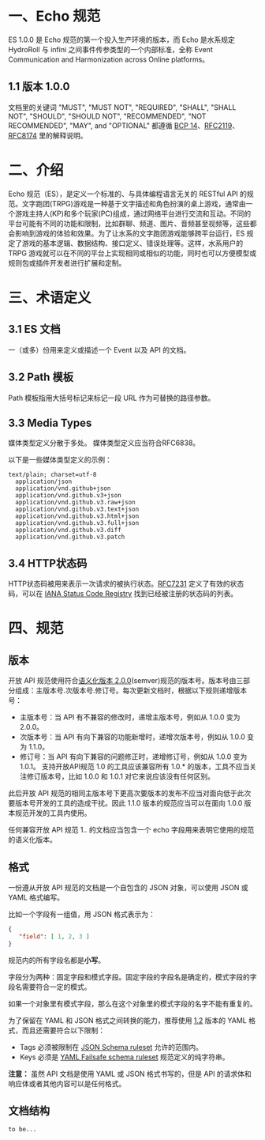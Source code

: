 # 一、Echo 规范

ES 1.0.0 是 Echo 规范的第一个投入生产环境的版本，而 Echo 是水系规定 HydroRoll 与 infini 之间事件传参类型的一个内部标准，全称 Event Communication and Harmonization across Online platforms。

## 1.1 版本 1.0.0

文档里的关键词 "MUST", "MUST NOT", "REQUIRED", "SHALL", "SHALL NOT", "SHOULD", "SHOULD NOT", "RECOMMENDED", "NOT RECOMMENDED", "MAY", and "OPTIONAL" 都遵循 [BCP 14]、[RFC2119]、[RFC8174] 里的解释说明。

[BCP 14]: https://www.rfc-editor.org/info/bcp14
[RFC2119]: https://datatracker.ietf.org/doc/html/rfc2119
[RFC8174]: https://datatracker.ietf.org/doc/html/rfc8174


# 二、介绍

Echo 规范（ES），是定义一个标准的、与具体编程语言无关的 RESTful API 的规范。文字跑团(TRPG)游戏是一种基于文字描述和角色扮演的桌上游戏，通常由一个游戏主持人(KP)和多个玩家(PC)组成，通过网络平台进行交流和互动。不同的平台可能有不同的功能和限制，比如群聊、频道、图片、音频甚至视频等，这些都会影响到游戏的体验和效果。为了让水系的文字跑团游戏能够跨平台运行，ES 规定了游戏的基本逻辑、数据结构、接口定义、错误处理等。这样，水系用户的 TRPG 游戏就可以在不同的平台上实现相同或相似的功能，同时也可以方便模型或规则包或插件开发者进行扩展和定制。


# 三、术语定义

## 3.1 ES 文档

一（或多）份用来定义或描述一个 Event 以及 API 的文档。

## 3.2 Path 模板

Path 模板指用大括号标记来标记一段 URL 作为可替换的路径参数。

## 3.3 Media Types

媒体类型定义分散于多处。 媒体类型定义应当符合RFC6838。

以下是一些媒体类型定义的示例：

```
text/plain; charset=utf-8
  application/json
  application/vnd.github+json
  application/vnd.github.v3+json
  application/vnd.github.v3.raw+json
  application/vnd.github.v3.text+json
  application/vnd.github.v3.html+json
  application/vnd.github.v3.full+json
  application/vnd.github.v3.diff
  application/vnd.github.v3.patch
```

## 3.4 HTTP状态码

HTTP状态码被用来表示一次请求的被执行状态。[RFC7231] 定义了有效的状态码，可以在 [IANA Status Code Registry] 找到已经被注册的状态码的列表。

[RFC7231]: http://tools.ietf.org/html/rfc7231#section-6
[IANA Status Code Registry]: http://www.iana.org/assignments/http-status-codes/http-status-codes.xhtml


# 四、规范

## 版本

开放 API 规范使用符合[语义化版本 2.0.0](http://semver.org/spec/v2.0.0.html)(semver)规范的版本号。版本号由三部分组成：主版本号.次版本号.修订号。每次更新文档时，根据以下规则递增版本号：
* 主版本号：当 API 有不兼容的修改时，递增主版本号，例如从 1.0.0 变为 2.0.0。
* 次版本号：当 API 有向下兼容的功能新增时，递增次版本号，例如从 1.0.0 变为 1.1.0。
* 修订号：当 API 有向下兼容的问题修正时，递增修订号，例如从 1.0.0 变为 1.0.1。
支持开放API规范 1.0 的工具应该兼容所有 1.0.* 的版本，工具不应当关注修订版本号，比如 1.0.0 和 1.0.1 对它来说应该没有任何区别。

此后开放 API 规范的相同主版本号下更高次要版本的发布不应当对面向低于此次要版本号开发的工具的造成干扰。因此 1.1.0 版本的规范应当可以在面向 1.0.0 版本规范开发的工具内使用。

任何兼容开放 API 规范 1.*.* 的文档应当包含一个 echo 字段用来表明它使用的规范的语义化版本。


## 格式

一份遵从开放 API 规范的文档是一个自包含的 JSON 对象，可以使用 JSON 或 YAML 格式编写。

比如一个字段有一组值，用 JSON 格式表示为：

```json
{
   "field": [ 1, 2, 3 ]
}
```

规范内的所有字段名都是**小写**。

字段分为两种：固定字段和模式字段。固定字段的字段名是确定的，模式字段的字段名需要符合一定的模式。

如果一个对象里有模式字段，那么在这个对象里的模式字段的名字不能有重复的。

为了保留在 YAML 和 JSON 格式之间转换的能力，推荐使用 [1.2](http://www.yaml.org/spec/1.2/spec.html) 版本的 YAML 格式，而且还需要符合以下限制：
* Tags 必须被限制在 [JSON Schema ruleset](http://www.yaml.org/spec/1.2/spec.html#id2803231) 允许的范围内。
* Keys 必须是 [YAML Failsafe schema ruleset](http://yaml.org/spec/1.2/spec.html#id2802346) 规范定义的纯字符串。

**注意：** 虽然 API 文档是使用 YAML 或 JSON 格式书写的，但是 API 的请求体和响应体或者其他内容可以是任何格式。


## 文档结构

```
to be...
```
